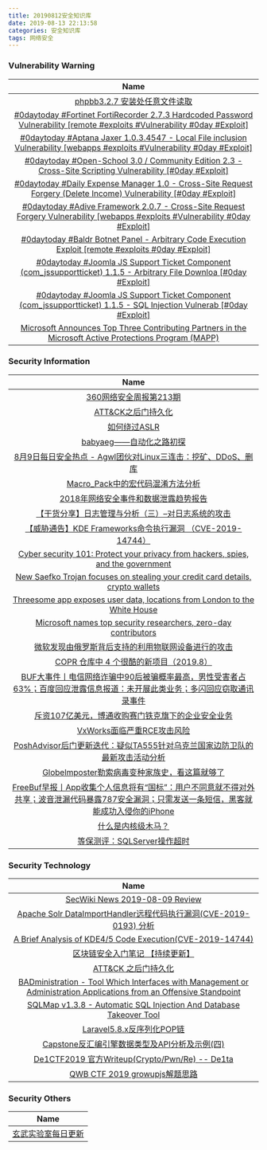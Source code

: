 ```yaml
---
title: 20190812安全知识库
date: 2019-08-13 22:13:58
categories: 安全知识库
tags: 网络安全
---
```

###  						       							Vulnerability Warning

|                             Name                             |
| :----------------------------------------------------------: |
|[phpbb3.2.7 安装处任意文件读取](https://www.seebug.org/vuldb/ssvid-98051)|
|[#0daytoday #Fortinet FortiRecorder 2.7.3 Hardcoded Password Vulnerability [remote #exploits #Vulnerability #0day #Exploit]](http://0day.today/exploits/33095)|
|[#0daytoday #Aptana Jaxer 1.0.3.4547 - Local File inclusion Vulnerability [webapps #exploits #Vulnerability #0day #Exploit]](http://0day.today/exploits/33094)|
|[#0daytoday #Open-School 3.0 / Community Edition 2.3 - Cross-Site Scripting Vulnerability [#0day #Exploit]](http://0day.today/exploits/33093)|
|[#0daytoday #Daily Expense Manager 1.0 - Cross-Site Request Forgery (Delete Income) Vulnerability [#0day #Exploit]](http://0day.today/exploits/33092)|
|[#0daytoday #Adive Framework 2.0.7 - Cross-Site Request Forgery Vulnerability [webapps #exploits #Vulnerability #0day #Exploit]](http://0day.today/exploits/33091)|
|[#0daytoday #Baldr Botnet Panel - Arbitrary Code Execution Exploit  [remote #exploits  #0day #Exploit]](http://0day.today/exploits/33090)|
|[#0daytoday #Joomla JS Support Ticket Component (com_jssupportticket) 1.1.5 - Arbitrary File Downloa [#0day #Exploit]](http://0day.today/exploits/33089)|
|[#0daytoday #Joomla JS Support Ticket Component (com_jssupportticket) 1.1.5 - SQL Injection Vulnerab [#0day #Exploit]](http://0day.today/exploits/33088)|
|[Microsoft Announces Top Three Contributing Partners in the Microsoft Active Protections Program (MAPP)](https://msrc-blog.microsoft.com/2019/08/08/microsoft-announces-top-three-contributing-partners-in-the-microsoft-active-protections-program-mapp/)|

### 						        							Security Information
|                             Name                                    |
| :----------------------------------------------------------: |
|[360网络安全周报第213期](https://www.anquanke.com/post/id/183852)|
|[ATT&CK之后门持久化](https://www.anquanke.com/post/id/183831)|
|[如何绕过ASLR](https://www.anquanke.com/post/id/183622)|
|[babyaeg——自动化之路初探](https://www.anquanke.com/post/id/183595)|
|[8月9日每日安全热点 - Agwl团伙对Linux三连击：挖矿、DDoS、删库](https://www.anquanke.com/post/id/183787)|
|[Macro_Pack中的宏代码混淆方法分析](https://www.secpulse.com/archives/110487.html)|
|[2018年网络安全事件和数据泄露趋势报告](https://www.secpulse.com/archives/110475.html)|
|[【干货分享】日志管理与分析（三）–对日志系统的攻击](https://www.secpulse.com/archives/110454.html)|
|[【威胁通告】KDE Frameworks命令执行漏洞 （CVE-2019-14744）](http://blog.nsfocus.net/cve-2019-14744/)|
|[Cyber security 101: Protect your privacy from hackers, spies, and the government](https://www.zdnet.com/article/online-security-101-how-to-protect-your-privacy-from-hackers-spies-and-the-government/#ftag=RSSbaffb68)|
|[New Saefko Trojan focuses on stealing your credit card details, crypto wallets](https://www.zdnet.com/article/new-saefko-trojan-focuses-on-stealing-your-credit-card-details/#ftag=RSSbaffb68)|
|[Threesome app exposes user data, locations from London to the White House](https://www.zdnet.com/article/threesome-app-exposes-user-data-pics-from-london-to-the-white-house/#ftag=RSSbaffb68)|
|[Microsoft names top security researchers, zero-day contributors](https://www.zdnet.com/article/microsoft-names-top-security-researchers-zero-day-contributors/#ftag=RSSbaffb68)|
|[微软发现由俄罗斯背后支持的利用物联网设备进行的攻击](https://linux.cn/article-11207-1.html?utm_source=rss&utm_medium=rss)|
|[COPR 仓库中 4 个很酷的新项目（2019.8）](https://linux.cn/article-11206-1.html?utm_source=rss&utm_medium=rss)|
|[BUF大事件丨电信网络诈骗中90后被骗概率最高，男性受害者占63%；百度回应泄露信息报道：未开展此类业务；多闪回应窃取通讯录事件](https://www.freebuf.com/news/210901.html)|
|[斥资107亿美元，博通收购赛门铁克旗下的企业安全业务](https://www.freebuf.com/news/210865.html)|
|[VxWorks面临严重RCE攻击风险](https://www.freebuf.com/vuls/210241.html)|
|[PoshAdvisor后门更新迭代：疑似TA555针对乌克兰国家边防卫队的最新攻击活动分析](https://www.freebuf.com/articles/system/210022.html)|
|[Globelmposter勒索病毒变种家族史，看这篇就够了](https://www.freebuf.com/articles/terminal/210641.html)|
|[FreeBuf早报丨App收集个人信息将有“国标”：用户不同意就不得对外共享；波音泄漏代码暴露787安全漏洞；只需发送一条短信，黑客就能成功入侵你的iPhone](https://www.freebuf.com/news/210840.html)|
|[什么是内核级木马？](https://www.freebuf.com/articles/system/209735.html)|
|[等保测评：SQLServer操作超时](https://www.freebuf.com/articles/database/209505.html)|

### 						        							Security  Technology
|                             Name                                    |
| :----------------------------------------------------------: |
|[SecWiki News 2019-08-09 Review](http://www.sec-wiki.com/?2019-08-09)|
|[Apache Solr DataImportHandler远程代码执行漏洞(CVE-2019-0193) 分析](https://paper.seebug.org/1009/)|
|[A Brief Analysis of KDE4/5 Code Execution(CVE-2019-14744)](https://paper.seebug.org/1008/)|
|[区块链安全入门笔记 【持续更新】](https://paper.seebug.org/973/)|
|[ATT&CK 之后门持久化](https://paper.seebug.org/1007/)|
|[BADministration - Tool Which Interfaces with Management or Administration Applications from an Offensive Standpoint](http://www.kitploit.com/2019/08/badministration-tool-which-interfaces.html)|
|[SQLMap v1.3.8 - Automatic SQL Injection And Database Takeover Tool](http://www.kitploit.com/2019/08/sqlmap-v138-automatic-sql-injection-and.html)|
|[Laravel5.8.x反序列化POP链](http://xz.aliyun.com/t/5911)|
|[Capstone反汇编引擎数据类型及API分析及示例(四)](http://xz.aliyun.com/t/5900)|
|[De1CTF2019 官方Writeup(Crypto/Pwn/Re) -- De1ta](http://xz.aliyun.com/t/5944)|
|[QWB CTF 2019 growupjs解题思路](http://xz.aliyun.com/t/5870)|

### 						        							Security  Others
|                             Name                                    |
| :----------------------------------------------------------: |
|[玄武实验室每日更新](https://weibo.com/p/1006065582522936/wenzhang?from=page_100606_profile&wvr=6&mod=wenzhangmore)|

